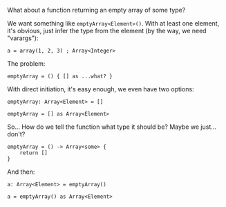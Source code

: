 What about a function returning an empty array of some type?

We want something like `emptyArray<Element>()`. With at least one element, it's obvious, just infer the type from the element
(by the way, we need "varargs"):

```
a = array(1, 2, 3) ; Array<Integer>
```

The problem:

```
emptyArray = () { [] as ...what? }
```

With direct initiation, it's easy enough, we even have two options:

```
emptyArray: Array<Element> = []
```
```
emptyArray = [] as Array<Element>
```

So... How do we tell the function what type it should be? Maybe we just... don't?

```
emptyArray = () -> Array<some> {
    return []
}
```

And then:

```
a: Array<Element> = emptyArray()
```
```
a = emptyArray() as Array<Element>
```